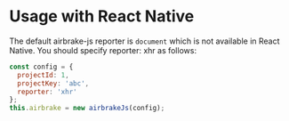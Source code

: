 # Usage with React Native

The default airbrake-js reporter is `document` which is not available in React
Native. You should specify reporter: xhr as follows:

```js
const config = {
  projectId: 1,
  projectKey: 'abc',
  reporter: 'xhr'
};
this.airbrake = new airbrakeJs(config);
```
